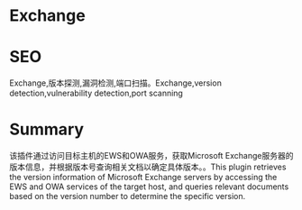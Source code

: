 # Exchange
# SEO
Exchange,版本探测,漏洞检测,端口扫描。Exchange,version detection,vulnerability detection,port scanning
# Summary
该插件通过访问目标主机的EWS和OWA服务，获取Microsoft Exchange服务器的版本信息，并根据版本号查询相关文档以确定具体版本。。This plugin retrieves the version information of Microsoft Exchange servers by accessing the EWS and OWA services of the target host, and queries relevant documents based on the version number to determine the specific version.
